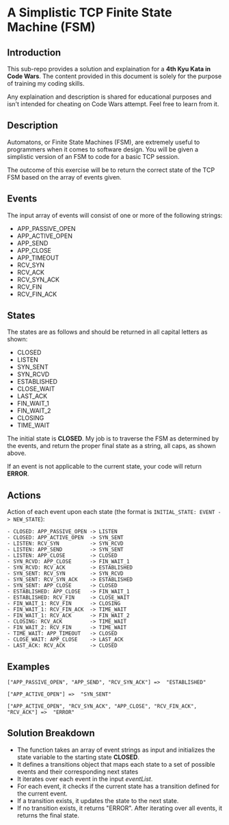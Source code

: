 # A Simplistic TCP Finite State Machine (FSM)

## Introduction
This sub-repo provides a solution and explaination for a **4th Kyu Kata in Code Wars**. The content provided in this document is solely for the purpose of training my coding skills.

Any explaination and description is shared for educational purposes and isn't intended for cheating on Code Wars attempt. Feel free to learn from it.

## Description
Automatons, or Finite State Machines (FSM), are extremely useful to programmers when it comes to software design. You will be given a simplistic version of an FSM to code for a basic TCP session.

The outcome of this exercise will be to return the correct state of the TCP FSM based on the array of events given.

## Events

The input array of events will consist of one or more of the following strings:

- APP_PASSIVE_OPEN
- APP_ACTIVE_OPEN
- APP_SEND
- APP_CLOSE
- APP_TIMEOUT
- RCV_SYN
- RCV_ACK
- RCV_SYN_ACK
- RCV_FIN
- RCV_FIN_ACK

## States

The states are as follows and should be returned in all capital letters as shown:

- CLOSED
- LISTEN
- SYN_SENT
- SYN_RCVD
- ESTABLISHED
- CLOSE_WAIT
- LAST_ACK
- FIN_WAIT_1
- FIN_WAIT_2
- CLOSING
- TIME_WAIT

The initial state is **CLOSED**. My job is to traverse the FSM as determined by the events, and return the proper final state as a string, all caps, as shown above.

If an event is not applicable to the current state, your code will return **ERROR**.

## Actions

Action of each event upon each state (the format is ``INITIAL_STATE: EVENT -> NEW_STATE``):

```
- CLOSED: APP_PASSIVE_OPEN -> LISTEN
- CLOSED: APP_ACTIVE_OPEN  -> SYN_SENT
- LISTEN: RCV_SYN          -> SYN_RCVD
- LISTEN: APP_SEND         -> SYN_SENT
- LISTEN: APP_CLOSE        -> CLOSED
- SYN_RCVD: APP_CLOSE      -> FIN_WAIT_1
- SYN_RCVD: RCV_ACK        -> ESTABLISHED
- SYN_SENT: RCV_SYN        -> SYN_RCVD
- SYN_SENT: RCV_SYN_ACK    -> ESTABLISHED
- SYN_SENT: APP_CLOSE      -> CLOSED
- ESTABLISHED: APP_CLOSE   -> FIN_WAIT_1
- ESTABLISHED: RCV_FIN     -> CLOSE_WAIT
- FIN_WAIT_1: RCV_FIN      -> CLOSING
- FIN_WAIT_1: RCV_FIN_ACK  -> TIME_WAIT
- FIN_WAIT_1: RCV_ACK      -> FIN_WAIT_2
- CLOSING: RCV_ACK         -> TIME_WAIT
- FIN_WAIT_2: RCV_FIN      -> TIME_WAIT
- TIME_WAIT: APP_TIMEOUT   -> CLOSED
- CLOSE_WAIT: APP_CLOSE    -> LAST_ACK
- LAST_ACK: RCV_ACK        -> CLOSED
```

## Examples
```
["APP_PASSIVE_OPEN", "APP_SEND", "RCV_SYN_ACK"] =>  "ESTABLISHED"

["APP_ACTIVE_OPEN"] =>  "SYN_SENT"

["APP_ACTIVE_OPEN", "RCV_SYN_ACK", "APP_CLOSE", "RCV_FIN_ACK", "RCV_ACK"] =>  "ERROR"
```

## Solution Breakdown
- The function takes an array of event strings as input and initializes the state variable to the starting state **CLOSED**.
- It defines a transitions object that maps each state to a set of possible events and their corresponding next states
- It iterates over each event in the input *eventList*.
- For each event, it checks if the current state has a transition defined for the current event.
- If a transition exists, it updates the state to the next state.
- If no transition exists, it returns "ERROR".
After iterating over all events, it returns the final state.
